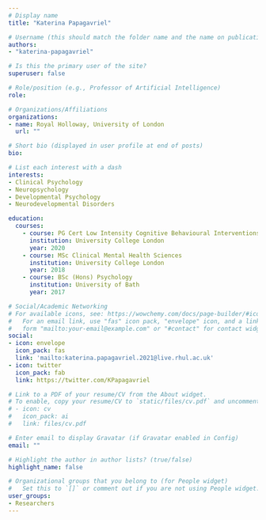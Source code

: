 ```yaml
---
# Display name
title: "Katerina Papagavriel"

# Username (this should match the folder name and the name on publications)
authors:
- "katerina-papagavriel"

# Is this the primary user of the site?
superuser: false

# Role/position (e.g., Professor of Artificial Intelligence)
role:

# Organizations/Affiliations
organizations:
- name: Royal Holloway, University of London
  url: ""

# Short bio (displayed in user profile at end of posts)
bio: 

# List each interest with a dash
interests:
- Clinical Psychology
- Neuropsychology
- Developmental Psychology
- Neurodevelopmental Disorders

education:
  courses:
    - course: PG Cert Low Intensity Cognitive Behavioural Interventions
      institution: University College London
      year: 2020
    - course: MSc Clinical Mental Health Sciences
      institution: University College London
      year: 2018
    - course: BSc (Hons) Psychology
      institution: University of Bath
      year: 2017

# Social/Academic Networking
# For available icons, see: https://wowchemy.com/docs/page-builder/#icons
#   For an email link, use "fas" icon pack, "envelope" icon, and a link in the
#   form "mailto:your-email@example.com" or "#contact" for contact widget.
social:
- icon: envelope
  icon_pack: fas
  link: 'mailto:katerina.papagavriel.2021@live.rhul.ac.uk'
- icon: twitter
  icon_pack: fab
  link: https://twitter.com/KPapagavriel

# Link to a PDF of your resume/CV from the About widget.
# To enable, copy your resume/CV to `static/files/cv.pdf` and uncomment the lines below.
# - icon: cv
#   icon_pack: ai
#   link: files/cv.pdf

# Enter email to display Gravatar (if Gravatar enabled in Config)
email: ""

# Highlight the author in author lists? (true/false)
highlight_name: false

# Organizational groups that you belong to (for People widget)
#   Set this to `[]` or comment out if you are not using People widget.
user_groups:
- Researchers
---
```

